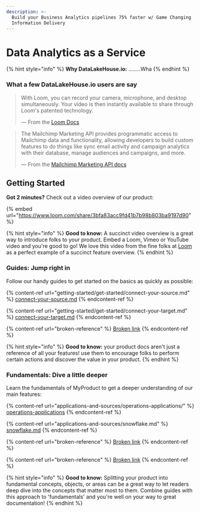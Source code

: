 ```yaml
---
description: >-
  Build your Business Analytics pipelines 75% faster w/ Game Changing
  Information Delivery
---
```


# Data Analytics as a Service

{% hint style="info" %}
**Why DataLakeHouse.io:** ........Wha
{% endhint %}

### What a few DataLakeHouse.io users are say

> With Loom, you can record your camera, microphone, and desktop simultaneously. Your video is then instantly available to share through Loom's patented technology.
>
> — From the [Loom Docs](https://support.loom.com/hc/en-us/articles/360002158057-What-is-Loom-)

> The Mailchimp Marketing API provides programmatic access to Mailchimp data and functionality, allowing developers to build custom features to do things like sync email activity and campaign analytics with their database, manage audiences and campaigns, and more.
>
> — From the [Mailchimp Marketing API docs](https://mailchimp.com/developer/marketing/docs/fundamentals/)

## Getting Started

**Got 2 minutes?** Check out a video overview of our product:

{% embed url="https://www.loom.com/share/3bfa83acc9fd41b7b98b803ba9197d90" %}

{% hint style="info" %}
**Good to know:** A succinct video overview is a great way to introduce folks to your product. Embed a Loom, Vimeo or YouTube video and you're good to go! We love this video from the fine folks at [Loom](https://loom.com) as a perfect example of a succinct feature overview.
{% endhint %}

### Guides: Jump right in

Follow our handy guides to get started on the basics as quickly as possible:

{% content-ref url="getting-started/get-started/connect-your-source.md" %}
[connect-your-source.md](getting-started/get-started/connect-your-source.md)
{% endcontent-ref %}

{% content-ref url="getting-started/get-started/connect-your-target.md" %}
[connect-your-target.md](getting-started/get-started/connect-your-target.md)
{% endcontent-ref %}

{% content-ref url="broken-reference" %}
[Broken link](broken-reference)
{% endcontent-ref %}

{% hint style="info" %}
**Good to know:** your product docs aren't just a reference of all your features! use them to encourage folks to perform certain actions and discover the value in your product.
{% endhint %}

### Fundamentals: Dive a little deeper

Learn the fundamentals of MyProduct to get a deeper understanding of our main features:

{% content-ref url="applications-and-sources/operations-applications/" %}
[operations-applications](applications-and-sources/operations-applications/)
{% endcontent-ref %}

{% content-ref url="applications-and-sources/snowflake.md" %}
[snowflake.md](applications-and-sources/snowflake.md)
{% endcontent-ref %}

{% content-ref url="broken-reference" %}
[Broken link](broken-reference)
{% endcontent-ref %}

{% content-ref url="broken-reference" %}
[Broken link](broken-reference)
{% endcontent-ref %}

{% hint style="info" %}
**Good to know:** Splitting your product into fundamental concepts, objects, or areas can be a great way to let readers deep dive into the concepts that matter most to them. Combine guides with this approach to 'fundamentals' and you're well on your way to great documentation!
{% endhint %}
